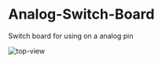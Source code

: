 # Analog-Switch-Board
Switch board for using on a analog pin


![top-view](images/Taster_Shield_top.png)
